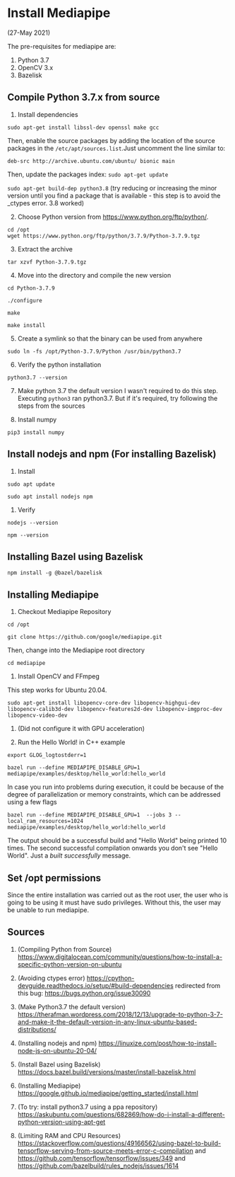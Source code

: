 # Install Mediapipe
(27-May 2021)

The pre-requisites for mediapipe are:
1. Python 3.7
2. OpenCV 3.x
3. Bazelisk

## Compile Python 3.7.x from source

1. Install dependencies

`sudo apt-get install libssl-dev openssl make gcc`

Then, enable the source packages by adding the location of the source packages 
in the `/etc/apt/sources.list`.Just uncomment the line similar to:

`deb-src http://archive.ubuntu.com/ubuntu/ bionic main`

Then, update the packages index:
`sudo apt-get update`

`sudo apt-get build-dep python3.8` (try reducing or increasing the minor version 
until you find a package that is available - this step is to avoid the _ctypes 
error. 3.8 worked)

2. Choose Python version from https://www.python.org/ftp/python/. 

`cd /opt` <br />
`wget https://www.python.org/ftp/python/3.7.9/Python-3.7.9.tgz`

3. Extract the archive

`tar xzvf Python-3.7.9.tgz`

4. Move into the directory and compile the new version

`cd Python-3.7.9`

`./configure`

`make`

`make install`

5. Create a symlink so that the binary can be used from anywhere

`sudo ln -fs /opt/Python-3.7.9/Python /usr/bin/python3.7`

6. Verify the python installation

`python3.7 --version`

7. Make python 3.7 the default version
I wasn't required to do this step. Executing `python3` ran python3.7. But if it's required, try following the steps from the sources

8. Install numpy

`pip3 install numpy`


## Install nodejs and npm (For installing Bazelisk)

1. Install

`sudo apt update`

`sudo apt install nodejs npm`

1. Verify

`nodejs --version`

`npm --version`




## Installing Bazel using Bazelisk

`npm install -g @bazel/bazelisk`




## Installing Mediapipe

1. Checkout Mediapipe Repository

`cd /opt`

`git clone https://github.com/google/mediapipe.git`

Then, change into the Mediapipe root directory

`cd mediapipe`

1. Install OpenCV and FFmpeg

This step works for Ubuntu 20.04.

`sudo apt-get install libopencv-core-dev libopencv-highgui-dev libopencv-calib3d-dev libopencv-features2d-dev libopencv-imgproc-dev libopencv-video-dev` 

1. (Did not configure it with GPU acceleration)

1. Run the Hello World! in C++ example

`export GLOG_logtostderr=1`

`bazel run --define MEDIAPIPE_DISABLE_GPU=1 mediapipe/examples/desktop/hello_world:hello_world`

In case you run into problems during execution, it could be because of the degree 
of parallelization or memory constraints, which can be addressed using a few flags

`bazel run --define MEDIAPIPE_DISABLE_GPU=1  --jobs 3 --local_ram_resources=1024 mediapipe/examples/desktop/hello_world:hello_world`

The output should be a successful build and "Hello World" being printed 10 times.
The second successful compilation onwards you don't see "Hello World". Just a 
*built successfully* message.

## Set /opt permissions

Since the entire installation was carried out as the root user, the user who is 
going to be using it must have sudo privileges. Without this, the user may be 
unable to run mediapipe.


## Sources

1. (Compiling Python from Source) https://www.digitalocean.com/community/questions/how-to-install-a-specific-python-version-on-ubuntu

1. (Avoiding ctypes error) https://cpython-devguide.readthedocs.io/setup/#build-dependencies redirected from this bug: https://bugs.python.org/issue30090

1. (Make Python3.7 the default version) https://therafman.wordpress.com/2018/12/13/upgrade-to-python-3-7-and-make-it-the-default-version-in-any-linux-ubuntu-based-distributions/

1. (Installing nodejs and npm) https://linuxize.com/post/how-to-install-node-js-on-ubuntu-20-04/

1. (Install Bazel using Bazelisk) https://docs.bazel.build/versions/master/install-bazelisk.html

1. (Installing Mediapipe) https://google.github.io/mediapipe/getting_started/install.html

1. (To try: install python3.7 using a ppa repository) https://askubuntu.com/questions/682869/how-do-i-install-a-different-python-version-using-apt-get

1. (Limiting RAM and CPU Resources) https://stackoverflow.com/questions/49166562/using-bazel-to-build-tensorflow-serving-from-source-meets-error-c-compilation and https://github.com/tensorflow/tensorflow/issues/349 and https://github.com/bazelbuild/rules_nodejs/issues/1614